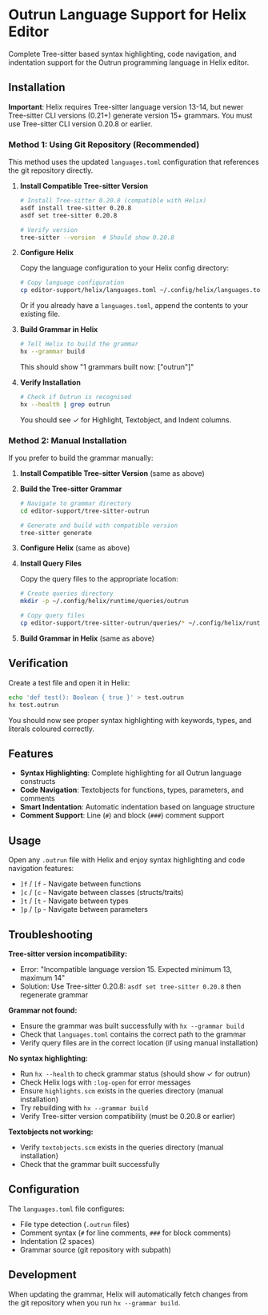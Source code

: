 # Outrun Language Support for Helix Editor

Complete Tree-sitter based syntax highlighting, code navigation, and indentation support for the Outrun programming language in Helix editor.

## Installation

**Important**: Helix requires Tree-sitter language version 13-14, but newer Tree-sitter CLI versions (0.21+) generate version 15+ grammars. You must use Tree-sitter CLI version 0.20.8 or earlier.

### Method 1: Using Git Repository (Recommended)

This method uses the updated `languages.toml` configuration that references the git repository directly.

1. **Install Compatible Tree-sitter Version**

   ```bash
   # Install Tree-sitter 0.20.8 (compatible with Helix)
   asdf install tree-sitter 0.20.8
   asdf set tree-sitter 0.20.8
   
   # Verify version
   tree-sitter --version  # Should show 0.20.8
   ```

2. **Configure Helix**

   Copy the language configuration to your Helix config directory:

   ```bash
   # Copy language configuration
   cp editor-support/helix/languages.toml ~/.config/helix/languages.toml
   ```

   Or if you already have a `languages.toml`, append the contents to your existing file.

3. **Build Grammar in Helix**

   ```bash
   # Tell Helix to build the grammar
   hx --grammar build
   ```

   This should show "1 grammars built now: ["outrun"]"

4. **Verify Installation**

   ```bash
   # Check if Outrun is recognised
   hx --health | grep outrun
   ```

   You should see ✓ for Highlight, Textobject, and Indent columns.

### Method 2: Manual Installation

If you prefer to build the grammar manually:

1. **Install Compatible Tree-sitter Version** (same as above)

2. **Build the Tree-sitter Grammar**

   ```bash
   # Navigate to grammar directory
   cd editor-support/tree-sitter-outrun
   
   # Generate and build with compatible version
   tree-sitter generate
   ```

3. **Configure Helix** (same as above)

4. **Install Query Files**

   Copy the query files to the appropriate location:

   ```bash
   # Create queries directory
   mkdir -p ~/.config/helix/runtime/queries/outrun

   # Copy query files
   cp editor-support/tree-sitter-outrun/queries/* ~/.config/helix/runtime/queries/outrun/
   ```

5. **Build Grammar in Helix** (same as above)

## Verification

Create a test file and open it in Helix:

```bash
echo 'def test(): Boolean { true }' > test.outrun
hx test.outrun
```

You should now see proper syntax highlighting with keywords, types, and literals coloured correctly.

## Features

- **Syntax Highlighting**: Complete highlighting for all Outrun language constructs
- **Code Navigation**: Textobjects for functions, types, parameters, and comments
- **Smart Indentation**: Automatic indentation based on language structure
- **Comment Support**: Line (`#`) and block (`###`) comment support

## Usage

Open any `.outrun` file with Helix and enjoy syntax highlighting and code navigation features:

- `]f` / `[f` - Navigate between functions
- `]c` / `[c` - Navigate between classes (structs/traits)
- `]t` / `[t` - Navigate between types
- `]p` / `[p` - Navigate between parameters

## Troubleshooting

**Tree-sitter version incompatibility:**
- Error: "Incompatible language version 15. Expected minimum 13, maximum 14"
- Solution: Use Tree-sitter 0.20.8: `asdf set tree-sitter 0.20.8` then regenerate grammar

**Grammar not found:**
- Ensure the grammar was built successfully with `hx --grammar build`
- Check that `languages.toml` contains the correct path to the grammar
- Verify query files are in the correct location (if using manual installation)

**No syntax highlighting:**
- Run `hx --health` to check grammar status (should show ✓ for outrun)
- Check Helix logs with `:log-open` for error messages
- Ensure `highlights.scm` exists in the queries directory (manual installation)
- Try rebuilding with `hx --grammar build`
- Verify Tree-sitter version compatibility (must be 0.20.8 or earlier)

**Textobjects not working:**
- Verify `textobjects.scm` exists in the queries directory (manual installation)
- Check that the grammar built successfully

## Configuration

The `languages.toml` file configures:
- File type detection (`.outrun` files)
- Comment syntax (`#` for line comments, `###` for block comments)
- Indentation (2 spaces)
- Grammar source (git repository with subpath)

## Development

When updating the grammar, Helix will automatically fetch changes from the git repository when you run `hx --grammar build`.